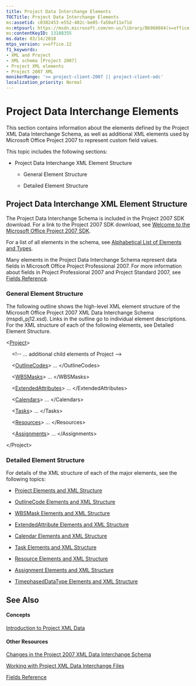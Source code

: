 ```yaml
---
title: Project Data Interchange Elements
TOCTitle: Project Data Interchange Elements
ms:assetid: c0382453-e552-402c-be05-fa50af11e71d
ms:mtpsurl: https://msdn.microsoft.com/en-us/library/Bb968664(v=office.12)
ms:contentKeyID: 13188355
ms.date: 03/14/2018
mtps_version: v=office.12
f1_keywords:
- XML and Project
- XML schema [Project 2007]
- Project XML elements
- Project 2007 XML
monikerRange: '>= project-client-2007 || project-client-odc'
localization_priority: Normal
---
```


# Project Data Interchange Elements




This section contains information about the elements defined by the Project XML Data Interchange Schema, as well as additional XML elements used by Microsoft Office Project 2007 to represent custom field values.

This topic includes the following sections:

  - Project Data Interchange XML Element Structure
    
      - General Element Structure
    
      - Detailed Element Structure

## Project Data Interchange XML Element Structure

The Project Data Interchange Schema is included in the Project 2007 SDK download. For a link to the Project 2007 SDK download, see [Welcome to the Microsoft Office Project 2007 SDK](https://msdn.microsoft.com/en-us/library/ms512767).

For a list of all elements in the schema, see [Alphabetical List of Elements and Types](alphabetical-list-of-elements-and-types.md).

Many elements in the Project Data Interchange Schema represent data fields in Microsoft Office Project Professional 2007. For more information about fields in Project Professional 2007 and Project Standard 2007, see [Fields Reference](http://office.microsoft.com/en-us/project/ch100788901033.aspx).

### General Element Structure

The following outline shows the high-level XML element structure of the Microsoft Office Project 2007 XML Data Interchange Schema (mspdi\_pj12.xsd). Links in the outline go to individual element descriptions. For the XML structure of each of the following elements, see Detailed Element Structure.

\<[Project](project-element.md)\>

    \<\!-- … additional child elements of Project --\>

    \<[OutlineCodes](outlinecodes-element.md)\> … \</OutlineCodes\>

    \<[WBSMasks](wbsmasks-element.md)\> … \</WBSMasks\>

    \<[ExtendedAttributes](extendedattributes-element.md)\> … \</ExtendedAttributes\>

    \<[Calendars](calendars-element.md)\> … \</Calendars\>

    \<[Tasks](tasks-element.md)\> … \</Tasks\>

    \<[Resources](resources-element.md)\> … \</Resources\>

    \<[Assignments](assignments-element.md)\> … \</Assignments\>

\</Project\>

### Detailed Element Structure

For details of the XML structure of each of the major elements, see the following topics:

  - [Project Elements and XML Structure](project-elements-and-xml-structure.md)

  - [OutlineCode Elements and XML Structure](outlinecode-elements-and-xml-structure.md)

  - [WBSMask Elements and XML Structure](wbsmask-elements-and-xml-structure.md)

  - [ExtendedAttribute Elements and XML Structure](extendedattribute-elements-and-xml-structure.md)

  - [Calendar Elements and XML Structure](calendar-elements-and-xml-structure.md)

  - [Task Elements and XML Structure](task-elements-and-xml-structure.md)

  - [Resource Elements and XML Structure](resource-elements-and-xml-structure.md)

  - [Assignment Elements and XML Structure](assignment-elements-and-xml-structure.md)

  - [TimephasedDataType Elements and XML Structure](timephaseddatatype-elements-and-xml-structure.md)

## See Also

#### Concepts

[Introduction to Project XML Data](introduction-to-project-xml-data.md)

#### Other Resources

[Changes in the Project 2007 XML Data Interchange Schema](changes-in-the-project-2007-xml-data-interchange-schema.md)

[Working with Project XML Data Interchange Files](working-with-project-xml-data-interchange-files.md)

[Fields Reference](http://office.microsoft.com/en-us/project/ch100788901033.aspx)

